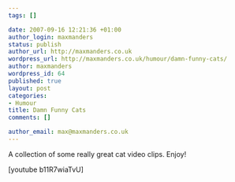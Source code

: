 ```yaml
--- 
tags: []

date: 2007-09-16 12:21:36 +01:00
author_login: maxmanders
status: publish
author_url: http://maxmanders.co.uk
wordpress_url: http://maxmanders.co.uk/humour/damn-funny-cats/
author: maxmanders
wordpress_id: 64
published: true
layout: post
categories: 
- Humour
title: Damn Funny Cats
comments: []

author_email: max@maxmanders.co.uk
---
```

A collection of some really great cat video clips. Enjoy!

\[youtube b11R7wiaTvU\]
